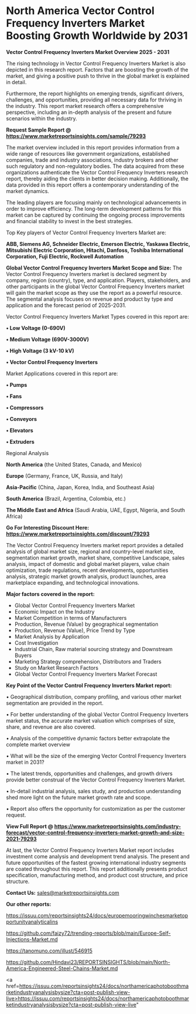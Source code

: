 # North America Vector Control Frequency Inverters Market Boosting Growth Worldwide by 2031

<Strong> Vector Control Frequency Inverters Market Overview 2025 - 2031</strong>

The rising technology in Vector Control Frequency Inverters Market is also depicted in this research report. Factors that are boosting the growth of the market, and giving a positive push to thrive in the global market is explained in detail.

Furthermore, the report highlights on emerging trends, significant drivers, challenges, and opportunities, providing all necessary data for thriving in the industry. This report market research offers a comprehensive perspective, including an in-depth analysis of the present and future scenarios within the industry.

<strong>Request Sample Report @ <a href=https://www.marketreportsinsights.com/sample/79293>https://www.marketreportsinsights.com/sample/79293</a></strong>

The market overview included in this report provides information from a wide range of resources like government organizations, established companies, trade and industry associations, industry brokers and other such regulatory and non-regulatory bodies. The data acquired from these organizations authenticate the Vector Control Frequency Inverters research report, thereby aiding the clients in better decision making. Additionally, the data provided in this report offers a contemporary understanding of the market dynamics.

The leading players are focusing mainly on technological advancements in order to improve efficiency. The long-term development patterns for this market can be captured by continuing the ongoing process improvements and financial stability to invest in the best strategies.

Top Key players of Vector Control Frequency Inverters Market are:

<strong>ABB, Siemens AG, Schneider Electric, Emerson Electric, Yaskawa Electric, Mitsubishi Electric Corporation, Hitachi, Danfoss, Toshiba International Corporation, Fuji Electric, Rockwell Automation</strong>

<strong><b>Global Vector Control Frequency Inverters Market Scope and Size:</b></strong>
The Vector Control Frequency Inverters market is declared segment by company, region (country), type, and application. Players, stakeholders, and other participants in the global Vector Control Frequency Inverters market will gain the market scope as they use the report as a powerful resource. The segmental analysis focuses on revenue and product by type and application and the forecast period of 2025-2031.

Vector Control Frequency Inverters Market Types covered in this report are:

<strong>• Low Voltage (0-690V)

• Medium Voltage (690V-3000V)

• High Voltage (3 kV-10 kV)

• Vector Control Frequency Inverters</strong>

Market Applications covered in this report are:

<strong>• Pumps

• Fans

• Compressors

• Conveyors

• Elevators

• Extruders</strong> 

Regional Analysis

<strong>North America</strong> (the United States, Canada, and Mexico)

<strong>Europe</strong> (Germany, France, UK, Russia, and Italy)

<strong>Asia-Pacific</strong> (China, Japan, Korea, India, and Southeast Asia)

<strong>South America</strong> (Brazil, Argentina, Colombia, etc.)

<strong>The Middle East and Africa</strong> (Saudi Arabia, UAE, Egypt, Nigeria, and South Africa)

<strong>Go For Interesting Discount Here: <a href=https://www.marketreportsinsights.com/discount/79293>https://www.marketreportsinsights.com/discount/79293</a></strong>

The Vector Control Frequency Inverters market report provides a detailed analysis of global market size, regional and country-level market size, segmentation market growth, market share, competitive Landscape, sales analysis, impact of domestic and global market players, value chain optimization, trade regulations, recent developments, opportunities analysis, strategic market growth analysis, product launches, area marketplace expanding, and technological innovations.

<strong><b>Major factors covered in the report:</b></strong>
<ul>
  <li>Global Vector Control Frequency Inverters Market </li>
  <li>Economic Impact on the Industry</li>
  <li>Market Competition in terms of Manufacturers</li>
  <li>Production, Revenue (Value) by geographical segmentation</li>
  <li>Production, Revenue (Value), Price Trend by Type</li>
  <li>Market Analysis by Application</li>
  <li>Cost Investigation</li>
  <li>Industrial Chain, Raw material sourcing strategy and Downstream Buyers</li>
  <li>Marketing Strategy comprehension, Distributors and Traders</li>
  <li>Study on Market Research Factors</li>
  <li>Global Vector Control Frequency Inverters Market Forecast</li>
</ul>

<strong><b>Key Point of the Vector Control Frequency Inverters Market report:</b></strong>

• Geographical distribution, company profiling, and various other market segmentation are provided in the report.

• For better understanding of the global Vector Control Frequency Inverters market status, the accurate market valuation which comprises of size, share, and revenue are also covered.

• Analysis of the competitive dynamic factors better extrapolate the complete market overview

• What will be the size of the emerging Vector Control Frequency Inverters market in 2031?

• The latest trends, opportunities and challenges, and growth drivers provide better construal of the Vector Control Frequency Inverters Market.

• In-detail industrial analysis, sales study, and production understanding shed more light on the future market growth rate and scope.

• Report also offers the opportunity for customization as per the customer request.

<strong><b>View Full Report @ <a href=https://www.marketreportsinsights.com/industry-forecast/vector-control-frequency-inverters-market-growth-and-size-2021-79293>https://www.marketreportsinsights.com/industry-forecast/vector-control-frequency-inverters-market-growth-and-size-2021-79293</a></b></strong>


At last, the Vector Control Frequency Inverters Market report includes investment come analysis and development trend analysis. The present and future opportunities of the fastest growing international industry segments are coated throughout this report. This report additionally presents product specification, manufacturing method, and product cost structure, and price structure.

<strong>Contact Us:</strong>
sales@marketreportsinsights.com

<strong>Our other reports:</strong>

<a href=https://issuu.com/reportsinsights24/docs/europemooringwinchesmarketopportunityanalyticalins>https://issuu.com/reportsinsights24/docs/europemooringwinchesmarketopportunityanalyticalins</a>

<a href=https://github.com/faizy72/trending-reports/blob/main/Europe-Self-Injections-Market.md>https://github.com/faizy72/trending-reports/blob/main/Europe-Self-Injections-Market.md</a>

<a href=https://tanomuno.com/illust/546915>https://tanomuno.com/illust/546915</a>

<a href=https://github.com/Hindavi23/REPORTSINSIGHTS/blob/main/North-America-Engineered-Steel-Chains-Market.md>https://github.com/Hindavi23/REPORTSINSIGHTS/blob/main/North-America-Engineered-Steel-Chains-Market.md</a>

<a href=https://issuu.com/reportsinsights24/docs/northamericaphotoboothmarketindustryanalysisbysize?cta=post-publish-view-live>https://issuu.com/reportsinsights24/docs/northamericaphotoboothmarketindustryanalysisbysize?cta=post-publish-view-live</a>"
